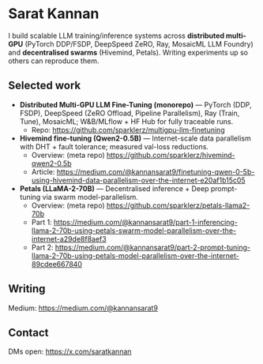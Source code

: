 # Sarat Kannan

I build scalable LLM training/inference systems across **distributed multi-GPU** (PyTorch DDP/FSDP, DeepSpeed ZeRO, Ray, MosaicML LLM Foundry) and **decentralised swarms** (Hivemind, Petals). Writing experiments up so others can reproduce them.

## Selected work
- **Distributed Multi-GPU LLM Fine-Tuning (monorepo)** — PyTorch (DDP, FSDP), DeepSpeed (ZeRO Offload, Pipeline Parallelism), Ray (Train, Tune), MosaicML; W&B/MLflow + HF Hub for fully traceable runs.  
    - Repo: https://github.com/sparklerz/multigpu-llm-finetuning
- **Hivemind fine-tuning (Qwen2-0.5B)** — Internet-scale data parallelism with DHT + fault tolerance; measured val-loss reductions.
    - Overview: (meta repo) https://github.com/sparklerz/hivemind-qwen2-0.5b  
    - Article: https://medium.com/@kannansarat9/finetuning-qwen-0-5b-using-hivemind-data-parallelism-over-the-internet-e20af1b15c05
- **Petals (LLaMA-2-70B)** — Decentralised inference + Deep prompt-tuning via swarm model-parallelism.
    - Overview: (meta repo) https://github.com/sparklerz/petals-llama2-70b 
    - Part 1: https://medium.com/@kannansarat9/part-1-inferencing-llama-2-70b-using-petals-swarm-model-parallelism-over-the-internet-a29de8f8aef3
    - Part 2: https://medium.com/@kannansarat9/part-2-prompt-tuning-llama-2-70b-using-petals-model-parallelism-over-the-internet-89cdee667840

## Writing
Medium: https://medium.com/@kannansarat9

## Contact
DMs open: https://x.com/saratkannan
